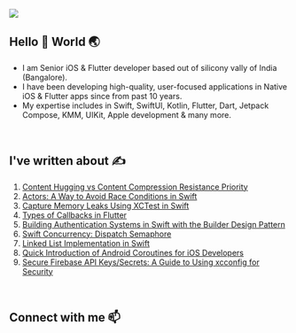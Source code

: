 [![](https://visitcount.itsvg.in/api?id=momin96&label=Profile%20Views&color=2&icon=0&pretty=false)](https://visitcount.itsvg.in)


## Hello 👋 World 🌏

- I am Senior iOS & Flutter developer based out of silicony vally of India (Bangalore).
- I have been developing high-quality, user-focused applications in Native iOS & Flutter apps since from past 10 years.
- My expertise includes in Swift, SwiftUI, Kotlin, Flutter, Dart, Jetpack Compose, KMM, UIKit, Apple development & many more.

<br> 

## I've written about ✍️
1. [Content Hugging vs Content Compression Resistance Priority](https://medium.com/@nasirahmedmomin/content-hugging-vs-content-compression-resistance-57d4b5d2d015)  
2. [Actors: A Way to Avoid Race Conditions in Swift](https://nasirmomin.hashnode.dev/actors-a-way-to-avoid-race-condition-in-swift)  
3. [Capture Memory Leaks Using XCTest in Swift](https://medium.com/@nasirahmedmomin/capture-memory-leak-with-xctest-9b763d042f68)  
4. [Types of Callbacks in Flutter](https://nasirmomin.hashnode.dev/types-of-callbacks-in-flutter)  
5. [Building Authentication Systems in Swift with the Builder Design Pattern](https://nasirmomin.hashnode.dev/building-authentication-systems-in-swift-with-the-builder-design-pattern)  
6. [Swift Concurrency: Dispatch Semaphore](https://medium.com/@nasirahmedmomin/swift-concurrency-dispatch-semaphore-d642d64e526e)  
7. [Linked List Implementation in Swift](https://dev.to/momin96/linked-list-implementation-in-swift-6lc)  
8. [Quick Introduction of Android Coroutines for iOS Developers](https://nasirmomin.hashnode.dev/quick-introduction-of-android-coroutine-to-ios-developers)
9. [Secure Firebase API Keys/Secrets: A Guide to Using xcconfig for Security](https://nasirmomin.hashnode.dev/secure-firebase-api-keyssecrets-a-guide-to-using-xcconfig-for-security)

<br> 

## Connect with me 📫




<!--
**momin96/momin96** is a ✨ _special_ ✨ repository because its `README.md` (this file) appears on your GitHub profile.

Here are some ideas to get you started:

- 🔭 I’m currently working on ...
- 🌱 I’m currently learning ...
- 👯 I’m looking to collaborate on ...
- 🤔 I’m looking for help with ...
- 💬 Ask me about ...
- 📫 How to reach me: ...
- 😄 Pronouns: ...
- ⚡ Fun fact: ...
-->
